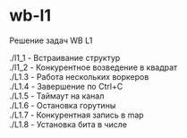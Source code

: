 # wb-l1

Решение задач WB L1  

./l1_1 - Встраивание структур  
./l1_2 - Конкурентное возведение в квадрат  
./L1.3 - Работа нескольких воркеров  
./L1.4 - Завершение по Ctrl+C  
./L1.5 - Таймаут на канал  
./L1.6 - Остановка горутины  
./L1.7 - Конкурентная запись в map  
./L1.8 - Установка бита в числе  
